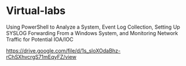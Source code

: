 # Virtual-labs
Using PowerShell to Analyze a System, Event Log Collection, Setting Up SYSLOG Forwarding From a Windows System, and Monitoring Network Traffic for Potential IOA/IOC

https://drive.google.com/file/d/1s_sloXOdaBhz-rChSXhvcrgS71mEqyFZ/view
